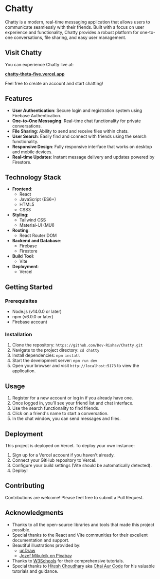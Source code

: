 # Chatty

Chatty is a modern, real-time messaging application that allows users to communicate seamlessly with their friends. Built with a focus on user experience and functionality, Chatty provides a robust platform for one-to-one conversations, file sharing, and easy user management.

## Visit Chatty

You can experience Chatty live at:

**[chatty-theta-five.vercel.app](https://chatty-theta-five.vercel.app)**

Feel free to create an account and start chatting!

## Features

- **User Authentication**: Secure login and registration system using Firebase Authentication.
- **One-to-One Messaging**: Real-time chat functionality for private conversations.
- **File Sharing**: Ability to send and receive files within chats.
- **User Search**: Easily find and connect with friends using the search functionality.
- **Responsive Design**: Fully responsive interface that works on desktop and mobile devices.
- **Real-time Updates**: Instant message delivery and updates powered by Firestore.

## Technology Stack

- **Frontend**:
  - React
  - JavaScript (ES6+)
  - HTML5
  - CSS3
- **Styling**:
  - Tailwind CSS
  - Material-UI (MUI)
- **Routing**:
  - React Router DOM
- **Backend and Database**:
  - Firebase
  - Firestore
- **Build Tool**:
  - Vite
- **Deployment**:
  - Vercel

## Getting Started

### Prerequisites

- Node.js (v14.0.0 or later)
- npm (v6.0.0 or later)
- Firebase account

### Installation

1. Clone the repository: `https://github.com/Dev-Rishav/Chatty.git`
2. Navigate to the project directory: `cd chatty`
3. Install dependencies: `npm install`
4. Start the development server: `npm run dev`
5. Open your browser and visit `http://localhost:5173` to view the application.

## Usage

1. Register for a new account or log in if you already have one.
2. Once logged in, you'll see your friend list and chat interface.
3. Use the search functionality to find friends.
4. Click on a friend's name to start a conversation.
5. In the chat window, you can send messages and files.

## Deployment

This project is deployed on Vercel. To deploy your own instance:

1. Sign up for a Vercel account if you haven't already.
2. Connect your GitHub repository to Vercel.
3. Configure your build settings (Vite should be automatically detected).
4. Deploy!

## Contributing

Contributions are welcome! Please feel free to submit a Pull Request.

## Acknowledgments

- Thanks to all the open-source libraries and tools that made this project possible.
- Special thanks to the React and Vite communities for their excellent documentation and support.
- Beautiful illustrations provided by:
  - [unDraw](https://undraw.co/illustrations)
  - [Jozef Mikulcik on Pixabay](https://pixabay.com/users/jozefm84-10215106/)
- Thanks to [W3Schools](https://www.w3schools.com) for their comprehensive tutorials.
- Special thanks to [Hitesh Choudhary](https://github.com/hiteshchoudhary) aka [Chai Aur Code](https://www.youtube.com/@chaiaurcode) for his valuable tutorials and guidance.
